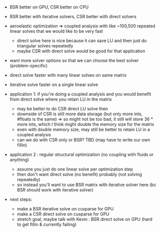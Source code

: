 * BSR better on GPU, CSR better on CPU
* BSR better with iterative solvers, CSR better with direct solvers
* aeroelastic optimization => coupled analysis with like ~100,500 repeated linear solves that we would like to be very fast
    * direct solve here is nice because it can save LU and then just do triangular solves repeatedly
    * maybe CSR with direct solve would be good for that application
* want more solver options so that we can choose the best solver (problem-specific)

* direct solve faster with many linear solves on same matrix
* iterative solve faster on a single linear solve

* application 1: if you're doing a coupled analysis and you would benefit from direct solve where you retain LU in the matrix
    * may be better to do CSR direct LU solve then
    * downside of CSR is still more data storage (but only more ints, #floats is the same) => so might not be too bad, it still will store 36 * more ints,
     which I think might double the memory size for the matrix
    * even with double memory size, may still be better to retain LU in a coupled analysis
    * can we do with CSR only or BSR? TBD (may have to write our own fillin)
* application 2 : regular structural optimization (no coupling with fluids or anything)
    * assume you just do one linear solve per optimization step
    * then don't want direct solve (no benefit) probably (not solving repeatedly)
    * so instead you'll want to use BSR matrix with iterative solver here (bc BSR should work with iterative solver)

* next steps:
    * make a BSR iterative solve on cusparse for GPU
    * make a CSR direct solve on cusparse for GPU
    * stretch goal, maybe talk with Kevin : BSR direct solve on GPU (hard to get fillin & currently failing)